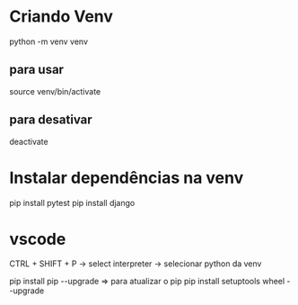 # Criando Venv
python -m venv venv

## para usar
source venv/bin/activate

## para desativar
deactivate

# Instalar dependências na venv
pip install pytest
pip install django

# vscode
CTRL + SHIFT + P -> select interpreter -> selecionar python da venv

pip install pip --upgrade => para atualizar o pip
pip install setuptools wheel --upgrade